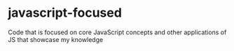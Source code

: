 # javascript-focused
Code that is focused on core JavaScript concepts and other applications of JS that showcase my knowledge
